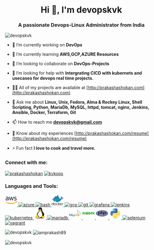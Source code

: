 <h1 align="center">Hi 👋, I'm devopskvk</h1>
<h3 align="center">A passionate Devops-Linux Administrator from India</h3>

<p align="left"> <img src="https://komarev.com/ghpvc/?username=devopskvk&label=Profile%20views&color=0e75b6&style=flat" alt="devopskvk" /> </p>

- 🔭 I’m currently working on **DevOps**

- 🌱 I’m currently learning **AWS,GCP,AZURE Resources**

- 👯 I’m looking to collaborate on **DevOps-Projects**

- 🤝 I’m looking for help with **Intergrating CICD with kubernets and usecases for devops real time projects.**

- 👨‍💻 All of my projects are available at [http://prakashashokan.com](http://prakashashokan.com)

- 💬 Ask me about **Linux, Unix, Fedora, Alma & Rockey Linux, Shell Scripting, Python, MariaDb, MySQL, httpd, tomcat, nginx, Jenkins, Ansible, Docker, Terraform, Git**

- 📫 How to reach me **devopskvk@gmail.com**

- 📄 Know about my experiences [http://prakashashokan.com/resume](http://prakashashokan.com/resume)

- ⚡ Fun fact **I love to cook and travel more.**

<h3 align="left">Connect with me:</h3>
<p align="left">
<a href="https://linkedin.com/in/prakashashokan" target="blank"><img align="center" src="https://raw.githubusercontent.com/rahuldkjain/github-profile-readme-generator/master/src/images/icons/Social/linked-in-alt.svg" alt="prakashashokan" height="30" width="40" /></a>
<a href="https://www.youtube.com/c/kvkops" target="blank"><img align="center" src="https://raw.githubusercontent.com/rahuldkjain/github-profile-readme-generator/master/src/images/icons/Social/youtube.svg" alt="kvkops" height="30" width="40" /></a>
</p>

<h3 align="left">Languages and Tools:</h3>
<p align="left"> <a href="https://aws.amazon.com" target="_blank" rel="noreferrer"> <img src="https://raw.githubusercontent.com/devicons/devicon/master/icons/amazonwebservices/amazonwebservices-original-wordmark.svg" alt="aws" width="40" height="40"/> </a> <a href="https://azure.microsoft.com/en-in/" target="_blank" rel="noreferrer"> <img src="https://www.vectorlogo.zone/logos/microsoft_azure/microsoft_azure-icon.svg" alt="azure" width="40" height="40"/> </a> <a href="https://www.gnu.org/software/bash/" target="_blank" rel="noreferrer"> <img src="https://www.vectorlogo.zone/logos/gnu_bash/gnu_bash-icon.svg" alt="bash" width="40" height="40"/> </a> <a href="https://www.docker.com/" target="_blank" rel="noreferrer"> <img src="https://raw.githubusercontent.com/devicons/devicon/master/icons/docker/docker-original-wordmark.svg" alt="docker" width="40" height="40"/> </a> <a href="https://cloud.google.com" target="_blank" rel="noreferrer"> <img src="https://www.vectorlogo.zone/logos/google_cloud/google_cloud-icon.svg" alt="gcp" width="40" height="40"/> </a> <a href="https://git-scm.com/" target="_blank" rel="noreferrer"> <img src="https://www.vectorlogo.zone/logos/git-scm/git-scm-icon.svg" alt="git" width="40" height="40"/> </a> <a href="https://grafana.com" target="_blank" rel="noreferrer"> <img src="https://www.vectorlogo.zone/logos/grafana/grafana-icon.svg" alt="grafana" width="40" height="40"/> </a> <a href="https://www.jenkins.io" target="_blank" rel="noreferrer"> <img src="https://www.vectorlogo.zone/logos/jenkins/jenkins-icon.svg" alt="jenkins" width="40" height="40"/> </a> <a href="https://kubernetes.io" target="_blank" rel="noreferrer"> <img src="https://www.vectorlogo.zone/logos/kubernetes/kubernetes-icon.svg" alt="kubernetes" width="40" height="40"/> </a> <a href="https://www.linux.org/" target="_blank" rel="noreferrer"> <img src="https://raw.githubusercontent.com/devicons/devicon/master/icons/linux/linux-original.svg" alt="linux" width="40" height="40"/> </a> <a href="https://mariadb.org/" target="_blank" rel="noreferrer"> <img src="https://www.vectorlogo.zone/logos/mariadb/mariadb-icon.svg" alt="mariadb" width="40" height="40"/> </a> <a href="https://www.mysql.com/" target="_blank" rel="noreferrer"> <img src="https://raw.githubusercontent.com/devicons/devicon/master/icons/mysql/mysql-original-wordmark.svg" alt="mysql" width="40" height="40"/> </a> <a href="https://www.nginx.com" target="_blank" rel="noreferrer"> <img src="https://raw.githubusercontent.com/devicons/devicon/master/icons/nginx/nginx-original.svg" alt="nginx" width="40" height="40"/> </a> <a href="https://www.php.net" target="_blank" rel="noreferrer"> <img src="https://raw.githubusercontent.com/devicons/devicon/master/icons/php/php-original.svg" alt="php" width="40" height="40"/> </a> <a href="https://www.python.org" target="_blank" rel="noreferrer"> <img src="https://raw.githubusercontent.com/devicons/devicon/master/icons/python/python-original.svg" alt="python" width="40" height="40"/> </a> <a href="https://www.selenium.dev" target="_blank" rel="noreferrer"> <img src="https://raw.githubusercontent.com/detain/svg-logos/780f25886640cef088af994181646db2f6b1a3f8/svg/selenium-logo.svg" alt="selenium" width="40" height="40"/> </a> <a href="https://www.vagrantup.com/" target="_blank" rel="noreferrer"> <img src="https://www.vectorlogo.zone/logos/vagrantup/vagrantup-icon.svg" alt="vagrant" width="40" height="40"/> </a> </p>

<p><img align="left" src="https://github-readme-stats.vercel.app/api/top-langs?username=iamprakash89&show_icons=true&locale=en&layout=compact&theme=tokyonight" alt="devopskvk" /></p>

<p>&nbsp;<img align="center" src="https://github-readme-stats.vercel.app/api?username=iamprakash89&show_icons=true&locale=en&theme=tokyonight" alt="iamprakash89" /></p>

<p><img align="center" src="https://github-readme-streak-stats.herokuapp.com/?user=iamprakash89&&theme=tokyonight" alt="devopskvk" /></p>

